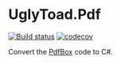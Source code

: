 # UglyToad.Pdf #

[![Build status](https://ci.appveyor.com/api/projects/status/ni7et2j2ml60pdi3?svg=true)](https://ci.appveyor.com/project/EliotJones/pdf)
[![codecov](https://codecov.io/gh/UglyToad/Pdf/branch/master/graph/badge.svg)](https://codecov.io/gh/UglyToad/Pdf)

Convert the [PdfBox](https://github.com/apache/pdfbox) code to C#.
